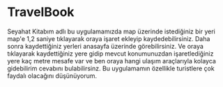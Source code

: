 # TravelBook
Seyahat Kitabım adlı bu uygulamamızda map üzerinde istediğiniz bir yeri map'e 1,2 saniye tıklayarak oraya işaret ekleyip kaydedebilirsiniz. Daha sonra kaydettiğiniz yerleri anasayfa üzerinde görebilirsiniz. Ve oraya tıklayarak kaydettiğiniz yere gidip mevcut konumunuzdan işaretlediğiniz yere kaç metre mesafe var ve ben oraya hangi ulaşım araçlarıyla kolayca gidebilirim cevabını bulabilirsinz. Bu uygulamamın özellikle turistlere çok faydalı olacağını düşünüyorum. 

